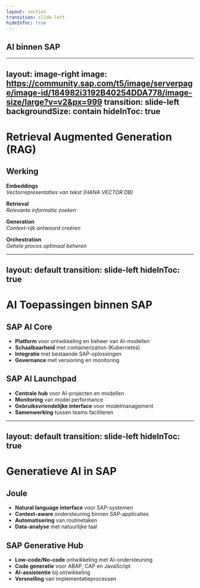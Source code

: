 ```yaml
---
layout: section
transition: slide-left
hideInToc: true
---
```


## AI binnen SAP

<!-- 
  Lazhar
-->

---
layout: image-right
image: https://community.sap.com/t5/image/serverpage/image-id/184982i3192B40254DDA778/image-size/large?v=v2&px=999
transition: slide-left
backgroundSize: contain
hideInToc: true
---
 
# Retrieval Augmented Generation (RAG)

## Werking
 
**Embeddings** <br>
*Vectorrepresentaties van tekst (HANA VECTOR DB)*
 
**Retrieval** <br>
*Relevante informatie zoeken*
 
**Generation** <br>
*Context-rijk antwoord creëren*
 
**Orchestration** <br>
*Gehele proces optimaal beheren*

---
layout: default
transition: slide-left
hideInToc: true
---

# AI Toepassingen binnen SAP

<div class="grid grid-cols-2 gap-6">
<div>

## SAP AI Core

- **Platform** voor ontwikkeling en beheer van AI-modellen
- **Schaalbaarheid** met containerization (Kubernetes)
- **Integratie** met bestaande SAP-oplossingen
- **Governance** met versioning en monitoring

</div>
<div>

## SAP AI Launchpad

- **Centrale hub** voor AI-projecten en modellen
- **Monitoring** van model performance
- **Gebruiksvriendelijke interface** voor modelmanagement
- **Samenwerking** tussen teams faciliteren

</div>
</div>

---
layout: default
transition: slide-left
hideInToc: true
---

# Generatieve AI in SAP

<div class="grid grid-cols-2 gap-6">
<div>

## Joule

- **Natural language interface** voor SAP-systemen
- **Context-aware** ondersteuning binnen SAP-applicaties
- **Automatisering** van routinetaken
- **Data-analyse** met natuurlijke taal

</div>
<div>

## SAP Generative Hub

- **Low-code/No-code** ontwikkeling met AI-ondersteuning
- **Code generatie** voor ABAP, CAP en JavaScript
- **AI-assistentie** bij ontwikkeling
- **Versnelling** van implementatieprocessen

</div>
</div>
